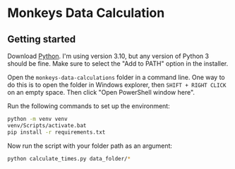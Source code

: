 # Monkeys Data Calculation

## Getting started
Download [Python](https://www.python.org/downloads/). I'm using version 3.10, but any version of Python 3 should be fine. Make sure to select the "Add to PATH" option in the installer.

Open the `monkeys-data-calculations` folder in a command line. One way to do this is to open the folder in Windows explorer, then `SHIFT + RIGHT CLICK` on an empty space. Then click "Open PowerShell window here".

Run the following commands to set up the environment:
```bash
python -m venv venv
venv/Scripts/activate.bat
pip install -r requirements.txt
```

Now run the script with your folder path as an argument:
```bash
python calculate_times.py data_folder/*
```

